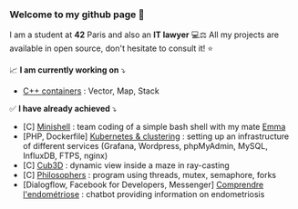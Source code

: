 ### Welcome to my github page 👋

I am a student at __42__ Paris and also an __IT lawyer__ 💻⚖️ 
All my projects are available in open source, don't hesitate to consult it! ⭐️ 

📈 __I am currently working on__ ⤵️
- [C++ containers](https://github.com/JehanneDussert/ft_containers) : Vector, Map, Stack

✅ __I have already achieved__ ⤵️
- [C] [Minishell](https://github.com/JehanneDussert/minishell) : team coding of a simple bash shell with my mate [Emma](https://github.com/ede-banv)
- [PHP, Dockerfile] [Kubernetes & clustering](https://github.com/JehanneDussert/ft_services) : setting up an infrastructure of different services (Grafana, Wordpress, phpMyAdmin, MySQL, InfluxDB, FTPS, nginx)
- [C] [Cub3D](https://github.com/JehanneDussert/Cub3D) : dynamic view inside a maze in ray-casting
- [C] [Philosophers](https://github.com/JehanneDussert/philosophers) : program using threads, mutex, semaphore, forks
- [Dialogflow, Facebook for Developers, Messenger] [Comprendre l'endométriose](https://www.facebook.com/comprendrelendo) : chatbot providing information on endometriosis
